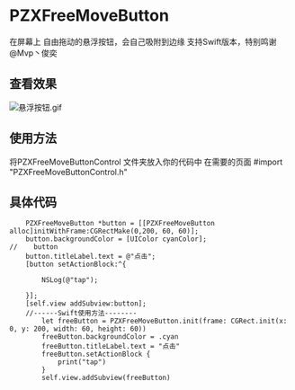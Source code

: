 # PZXFreeMoveButton
在屏幕上 自由拖动的悬浮按钮，会自己吸附到边缘
支持Swift版本，特别鸣谢 @Mvp丶俊奕
## 查看效果
![悬浮按钮.gif](https://upload-images.jianshu.io/upload_images/19409325-2c7827ed0e35b76e.gif?imageMogr2/auto-orient/strip)

## 使用方法
将PZXFreeMoveButtonControl 文件夹放入你的代码中
在需要的页面 #import "PZXFreeMoveButtonControl.h"

## 具体代码
```
    PZXFreeMoveButton *button = [[PZXFreeMoveButton alloc]initWithFrame:CGRectMake(0,200, 60, 60)];
    button.backgroundColor = [UIColor cyanColor];
//    button
    button.titleLabel.text = @"点击";
    [button setActionBlock:^{
        
        NSLog(@"tap");
        
    }];
    [self.view addSubview:button];
    //------Swift使用方法--------
        let freeButton = PZXFreeMoveButton.init(frame: CGRect.init(x: 0, y: 200, width: 60, height: 60))
        freeButton.backgroundColor = .cyan
        freeButton.titleLabel.text = "点击"
        freeButton.setActionBlock {
            print("tap")
        }
        self.view.addSubview(freeButton)
```


